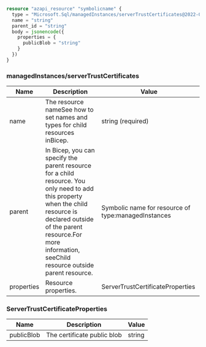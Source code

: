 ```terraform
resource "azapi_resource" "symbolicname" {
  type = "Microsoft.Sql/managedInstances/serverTrustCertificates@2022-05-01-preview"
  name = "string"
  parent_id = "string"
  body = jsonencode({
    properties = {
      publicBlob = "string"
    }
  })
}

```

### managedInstances/serverTrustCertificates

| Name | Description | Value |
|-|-|-|
| name | The resource nameSee how to set names and types for child resources inBicep. | string (required) |
| parent | In Bicep, you can specify the parent resource for a child resource. You only need to add this property when the child resource is declared outside of the parent resource.For more information, seeChild resource outside parent resource. | Symbolic name for resource of type:managedInstances |
| properties | Resource properties. | ServerTrustCertificateProperties |


### ServerTrustCertificateProperties

| Name | Description | Value |
|-|-|-|
| publicBlob | The certificate public blob | string |


